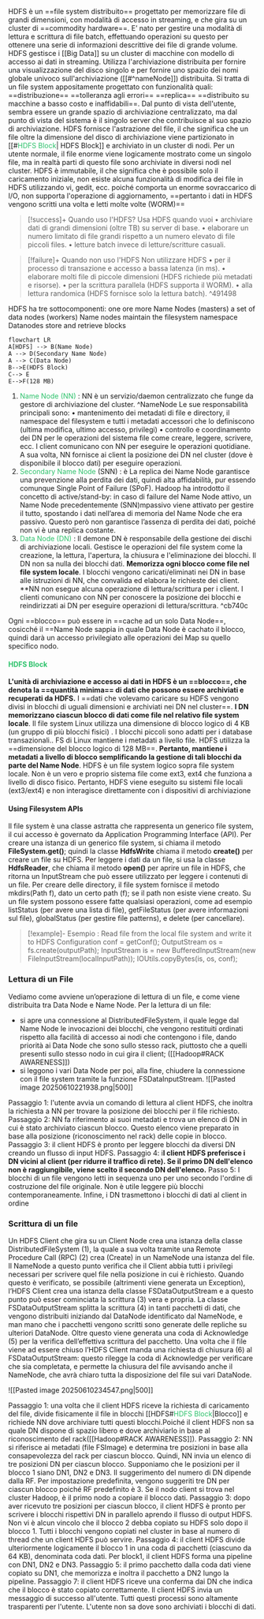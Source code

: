 HDFS è un ==file system distribuito== progettato per memorizzare file di grandi dimensioni, con modalità di accesso in streaming, e che gira su un cluster di ==commodity hardware==. E’ nato per gestire una modalità di lettura e scrittura di file batch, effettuando operazioni su questo per ottenere una serie di informazioni descrittive dei file di grande volume. 
HDFS gestisce i [[Big Data]]  su un cluster di macchine con modello di accesso ai dati in streaming. Utilizza l'archiviazione distribuita per fornire una visualizzazione del disco singolo e per fornire uno spazio dei nomi globale univoco sull'archiviazione ([[#^nameNode]]) distribuita. 
Si tratta di un file system appositamente progettato con funzionalità quali:
	==distribuzione==
	==tolleranza agli errori==
	==replica== 
	==distribuito su macchine a basso costo e inaffidabili==. 
	Dal punto di vista dell'utente, sembra essere un grande spazio di archiviazione centralizzato, ma dal punto di vista del sistema è il singolo server che contribuisce al suo spazio di archiviazione. HDFS fornisce l'astrazione del file, il che significa che un file oltre la dimensione del disco di archiviazione viene partizionato in [[#<font color=" 2DC26B">HDFS Block</font>| HDFS Block]] e archiviato in un cluster di nodi. Per un utente normale, il file enorme viene logicamente mostrato come un singolo file, ma in realtà parti di questo file sono archiviate in diversi nodi nel cluster. HDFS è immutabile, il che significa che è possibile solo il caricamento iniziale, non esiste alcuna funzionalità di modifica dei file in HDFS utilizzando vi, gedit, ecc. poiché comporta un enorme sovraccarico di I/O, non supporta l'operazione di aggiornamento, ==pertanto i dati in HDFS vengono scritti una volta e letti molte volte (WORM)==


> [!success]+ Quando uso l'HDFS?
> Usa HDFS quando vuoi
• archiviare dati di grandi dimensioni (oltre TB) su server di base. 
• elaborare un numero limitato di file grandi rispetto a un numero elevato di file piccoli files. 
• letture batch invece di letture/scritture casuali. 

> [!failure]+  Quando non uso l'HDFS
Non utilizzare HDFS 
• per il processo di transazione e accesso a bassa latenza (in ms). 
• elaborare molti file di piccole dimensioni (HDFS richiede più metadati e risorse). 
• per la scrittura parallela (HDFS supporta il WORM). 
• alla lettura randomica (HDFS fornisce solo la lettura batch).  ^491498


HDFS ha tre sottocomponenti: 
	one ore more Name Nodes (masters) 
	a set of data nodes (workers) Name nodes maintain the filesystem namespace Datanodes store and retrieve blocks

```mermaid
flowchart LR
A[HDFS] --> B(Name Node) 
A --> D(Secondary Name Node) 
A --> C(Data Node)
B-->E(HDFS Block)
C--> E
E-->F(128 MB)
````


1. <font color="#2DC26B"><font color="#2DC26B">Name Node</font> (NN)</font> : NN è un servizio/daemon centralizzato che funge da gestore di archiviazione del cluster. ^NameNode
	Le sue responsabilità principali sono: 
		• mantenimento dei metadati di file e directory,  il namespace del filesystem e tutti i metadati accessori che lo definiscono (ultima modifica, ultimo accesso, privilegi)
		• controllo e coordinamento dei DN per le operazioni del sistema file come creare, leggere, scrivere, ecc. I client comunicano con NN per eseguire le operazioni quotidiane. A sua volta, NN fornisce ai client la posizione dei DN nel cluster (dove è disponibile il blocco dati) per eseguire operazioni. 
2. <font color="#2DC26B">Secondary Name Node</font> (SNN) : è La replica dei Name Node garantisce una prevenzione alla perdita dei dati, quindi alta affidabilità, pur essendo comunque Single Point of Failure (SPoF). Hadoop ha introdotto il concetto di active/stand-by: in caso di failure del Name Node attivo, un Name Node precedentemente  (SNN)mpassivo viene attivato per gestire il tutto, spostando i dati nell’area di memoria del Name Node che era passivo. Questo però non garantisce l’assenza di perdita dei dati, poiché non vi è una replica costante.
3. <font color="#2DC26B">Data Node (DN)</font> : Il demone DN è responsabile della gestione dei dischi di archiviazione locali. Gestisce le operazioni del file system come la creazione, la lettura, l'apertura, la chiusura e l'eliminazione dei blocchi.
	Il DN non sa nulla dei blocchi dati. **Memorizza ogni blocco come file nel file system locale**. I blocchi vengono caricati/eliminati nei DN in base alle istruzioni di NN, che convalida ed elabora le richieste dei client. **NN non esegue alcuna operazione di lettura/scrittura per i client. I clienti comunicano con NN per conoscere la posizione dei blocchi e reindirizzati ai DN per eseguire operazioni di lettura/scrittura. ^cb740c
	
 Ogni ==blocco== può essere in ==cache ad un solo Data Node==, cosicché il ==Name Node sappia in quale Data Node è cachato il blocco, quindi darà un accesso privilegiato alle operazioni dei Map su quello specifico nodo.
#### <font color="#2DC26B">HDFS Block</font>

**L'unità di archiviazione e accesso ai dati in HDFS è un ==blocco==, che denota la ==quantità minima== di dati che possono essere archiviati e recuperati da HDFS.** I ==dati che volevamo caricare su HDFS vengono divisi in blocchi di uguali dimensioni e archiviati nei DN nel cluster==. **I DN memorizzano ciascun blocco di dati come file nel relativo file system locale**. Il file system Linux utilizza una dimensione di blocco logico di 4 KB (un gruppo di più blocchi fisici) . I blocchi piccoli sono adatti per i database transazionali.. FS di Linux mantiene i metadati a livello file. HDFS utilizza la ==dimensione del blocco logico di 128 MB==. **Pertanto, mantiene i metadati a livello di blocco semplificando la gestione di tali blocchi da parte del Name Node**. HDFS è un file system logico sopra file system locale. Non è un vero e proprio sistema file come ext3, ext4 che funziona a livello di disco fisico. Pertanto, HDFS viene eseguito su sistemi file locali (ext3/ext4) e non interagisce direttamente con i dispositivi di archiviazione

#### Using Filesystem APIs

Il file system è una classe astratta che rappresenta un generico file system, il cui accesso è governato da Application Programming Interface (API). Per creare una istanza di un generico file system, si chiama il metodo **FileSystem.get()**; quindi la classe **HdfsWrite** chiama il metodo **create()** per creare un file su HDFS. Per leggere i dati da un file, si usa la classe **HdfsReader**, che chiama il metodo **open()** per aprire un file in HDFS, che ritorna un InputStream che può essere utilizzato per leggere i contenuti di un file. Per creare delle directory, il file system fornisce il metodo mkdirs(Path f), dato un certo path (f); se il path non esiste viene creato. Su un file system possono essere fatte qualsiasi operazioni, come ad esempio listStatus (per avere una lista di file), getFileStatus (per avere informazioni sul file), globalStatus (per gestire file patterns), e delete (per cancellare).

> [!example]- Esempio : Read file from the local file system and write it to HDFS
> Configuration conf = getConf();
>  OutputStream os = fs.create(outputPath); 
>  InputStream is = new BufferedInputStream(new FileInputStream(localInputPath));
>   IOUtils.copyBytes(is, os, conf);
> 

### Lettura di un File

Vediamo come avviene un’operazione di lettura di un file, e come viene distribuita tra Data Node e Name Node. 
Per la lettura di un file:
- si apre una connessione al DistributedFileSystem, il quale legge dal Name Node le invocazioni dei blocchi, che vengono restituiti ordinati rispetto alla facilità di accesso ai nodi che contengono i file, dando priorità ai Data Node che sono sullo stesso rack, piuttosto che a quelli presenti sullo stesso nodo in cui gira il client; ([[Hadoop#RACK AWARENESS]])
- si leggono i vari Data Node per poi, alla fine, chiudere la connessione con il file system tramite la funzione FSDataInputStream.
![[Pasted image 20250610221938.png|500]]

Passaggio 1: l'utente avvia un comando di lettura al client HDFS, che inoltra la richiesta a NN per trovare la posizione dei blocchi per il file richiesto. 
Passaggio 2: NN fa riferimento ai suoi metadati e trova un elenco di DN in cui è stato archiviato ciascun blocco. Questo elenco viene preparato in base alla posizione (riconoscimento nel rack) delle copie in blocco.
Passaggio 3: il client HDFS è pronto per leggere blocchi da diversi DN creando un flusso di input HDFS.
Passaggio 4: i**l client HDFS preferisce i DN vicini al client (per ridurre il traffico di rete). Se il primo DN dell'elenco non è raggiungibile, viene scelto il secondo DN dell'elenco.**
Passo 5: I blocchi di un file vengono letti in sequenza uno per uno secondo l'ordine di costruzione del file originale. Non è utile leggere più blocchi contemporaneamente. Infine, i DN trasmettono i blocchi di dati al client in ordine

### Scrittura di un file

  Un HDFS Client che gira su un Client Node crea una istanza della classe DistributedFileSystem (1), la quale a sua volta tramite una Remote Procedure Call (RPC) (2) crea (Create) in un NameNode una istanza del file. Il NameNode a questo punto verifica che il Client abbia tutti i privilegi necessari per scrivere quel file nella posizione in cui è richiesto. Quando questo è verificato, se possibile (altrimenti viene generata un Exception), 
   l’HDFS Client crea una istanza della classe FSDataOutputStream e a questo punto può esser cominciata la scrittura (3) vera e propria. 
   La classe FSDataOutputStream splitta la scrittura (4) in tanti pacchetti di dati, che vengono distribuiti iniziando dal DataNode identificato dal NameNode, e man mano che i pacchetti vengono scritti sono generate delle repliche su ulteriori DataNode. Oltre questo viene generata una coda di Acknowledge (5) per la verifica dell’effettiva scrittura del pacchetto. 
   Una volta che il file viene ad essere chiuso l’HDFS Client manda una richiesta di chiusura (6) al FSDataOutputStream: questo rilegge la coda di Acknowledge per verificare che sia completata, e permette la chiusura del file avvisando anche il NameNode, che avrà chiaro tutta la disposizione del file sui vari DataNode.

![[Pasted image 20250610234547.png|500]]


Passaggio 1: una volta che il client HDFS riceve la richiesta di caricamento del file, divide fisicamente il file in blocchi  [[HDFS#<font color=" 2DC26B">HDFS Block</font>|Blocco]] e richiede NN dove archiviare tutti questi blocchi.Poiché il client HDFS non sa quale DN dispone di spazio libero e dove archiviarlo in base al riconoscimento del rack([[Hadoop#RACK AWARENESS]]). 
Passaggio 2: NN si riferisce ai metadati (file FSImage) e determina tre posizioni in base alla consapevolezza del rack per ciascun blocco. Quindi, NN invia un elenco di tre posizioni DN per ciascun blocco. Supponiamo che le posizioni per il blocco 1 siano DN1, DN2 e DN3. Il suggerimento del numero di DN dipende dalla RF. Per impostazione predefinita, vengono suggeriti tre DN per ciascun blocco poiché RF predefinito è 3. Se il nodo client si trova nel cluster Hadoop, è il primo nodo a copiare il blocco dati. 
Passaggio 3: dopo aver ricevuto tre posizioni per ciascun blocco, il client HDFS è pronto per scrivere i blocchi rispettivi DN in parallelo aprendo il flusso di output HDFS. Non vi è alcun vincolo che il blocco 2 debba copiato su HDFS solo dopo il blocco 1. Tutti i blocchi vengono copiati nel cluster in base al numero di thread che un client HDFS può servire.
Passaggio 4: il client HDFS divide ulteriormente logicamente il blocco 1 in una coda di pacchetti (ciascuno da 64 KB), denominata coda dati. Per block1, il client HDFS forma una pipeline con DN1, DN2 e DN3. 
Passaggio 5: il primo pacchetto dalla coda dati viene copiato su DN1, che memorizza e inoltra il pacchetto a DN2 lungo la pipeline. 
Passaggio 7: il client HDFS riceve una conferma dai DN che indica che il blocco è stato copiato correttamente. Il client HDFS invia un messaggio di successo all'utente. Tutti questi processi sono altamente trasparenti per l'utente. L'utente non sa dove sono archiviati i blocchi di dati. 



